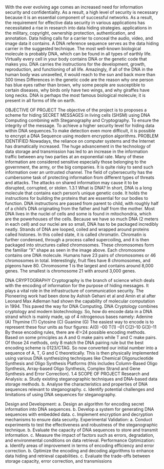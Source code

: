 With the ever evolving age comes an increased need for information security and confidentiality. As a result, a high level of security is necessary because it is an essential component of successful networks. As a result, the requirement for effective data security in various applications has necessitated a rise in research into data hiding strategies. applications in the military, copyright, ownership protection, authentication, and annotation. Data hiding calls for a carrier to conceal the audio, video, and image data it contains. A DNA reference sequence serves as the data hiding carrier in the suggested technique. The most well-known biological molecule is probably DNA, which can be found in all types of earthly life. Virtually every cell in your body contains DNA or the genetic code that makes you. DNA carries the instructions for the development, growth, reproduction, and functioning of all life. Amazingly, if all of the DNA in the human body was unravelled, it would reach to the sun and back more than 300 times Differences in the genetic code are the reason why one person has blue eyes rather than brown, why some people are susceptible to certain diseases, why birds only have two wings, and why giraffes have long necks. DNA is perhaps the most famous biological molecule; it is present in all forms of life on earth. 

 OBJECTIVE OF PROJECT
         The objective of the project is to proposes a scheme for hiding SECRET MESSAGES in living cells (SHSM) using DNA Computing combining with Steganography and Cryptography. To ensure the integrity of the message. To achieve a higher security level for hiding data within DNA sequences.To make detection even more difficult, it is possible to encrypt a DNA Sequence using modern encryption algorithms.
 PROBLEM IDENTIFIED
        Nowadays, the reliance on computer systems and the Internet has dramatically increased. The huge advancement in the technology of data storage and transmission has led to an increase in the information traffic between any two parties at an exponential rate. Many of these information are considered sensitive especially those belonging to the government, the army, or the big companies. It is quite risky to send such  information over an untrusted channel. The field of cybersecurity has the cumbersome task of protecting information from different types of threats and attacks. The attacks on shared information may cause it to be disrupted, corrupted, or stolen. 
1.3.1 What is DNA?
In short, DNA is a long molecule that contains each person’s unique genetic code. It holds the instructions for building the proteins that are essential for our bodies to function.
DNA instructions are passed from parent to child, with roughly half of a child’s DNA originating from the father and half from the mother.
Most DNA lives in the nuclei of cells and some is found in mitochondria, which are the powerhouses of the cells.
Because we have so much DNA (2 meters in each cell) and our nuclei are so small, DNA has to be packaged incredibly neatly.
Strands of DNA are looped, coiled and wrapped around proteins called histones. In this coiled state, it is called chromatin.
Chromatin is further condensed, through a process called supercoiling, and it is then packaged into structures called chromosomes. These chromosomes form the familiar “X” shape as seen in the image above.
Each chromosome contains one DNA molecule. Humans have 23 pairs of chromosomes or 46 chromosomes in total. Interestingly, fruit flies have 8 chromosomes, and pigeons have 80.
Chromosome 1 is the largest and contains around 8,000 genes. The smallest is chromosome 21 with around 3,000 genes.

 DNA CRYPTOGRAPHY
Cryptography is the branch of science which deals with the encoding of information for the purpose of hiding messages. It plays a vital role in the infrastructure of communication security. The Pioneering work had been done by Ashish Gehani et al and Amin et al after Leonard Max Adleman had shown the capability of molecular computation in 1994. This paved the way for DNA Computing. DNA Cryptology combines cryptology and modern biotechnology.
So, how do encode data in a DNA strand which is mainly made, up of 4 nitrogenous bases namely:
Adenine (A)
Thymine (T)
Cytosine (C)
Guanine (G)
The easiest way to encode is to represent these four units as four figures:
A(0) –00
T(1) –01
C(2)–10
G(3)–11 
By these encoding rules, there are 4!=24 possible encoding methods. Based on some principles as A and G make pairs while T and C make pairs.
Of those 24 methods, only 8 match the DNA pairing rule but the best encoding scheme is 0123/CTAG.
So now converted our initial number into a sequence of A, T, G and C theoretically. This is then physically implemented using various DNA synthesizing techniques like Chemical Oligonucleotide Synthesis and Oligo Synthesis Platforms (this includes Column-Based Oligo Synthesis, Array-based Oligo Synthesis, Complex Strand and Gene Synthesis and Error Correction).
1.4 SCOPE OF PROJECT
Research and Analysis:
a. Study existing steganographic techniques and DNA-based data storage methods.
b. Analyse the characteristics and properties of DNA sequences relevant to steganography.
c. Identify potential challenges and limitations of using DNA sequences for steganography.

Design and Development:
a. Design an algorithm for encoding secret information into DNA sequences.
b. Develop a system for generating DNA sequences with embedded data.
c. Implement encryption and decryption mechanisms to ensure data security.
Experimental Validation:
a. Conduct experiments to test the effectiveness and robustness of the steganographic technique.
b. Evaluate the capacity of DNA sequences to store and transmit information.
c. Measure the impact of factors such as errors, degradation, and environmental conditions on data retrieval.
Performance Optimization:
a. Identify areas of improvement in terms of encoding efficiency and error correction.
b. Optimize the encoding and decoding algorithms to enhance data hiding and retrieval capabilities.
c. Evaluate the trade-offs between storage capacity, error correction, and transmissions
